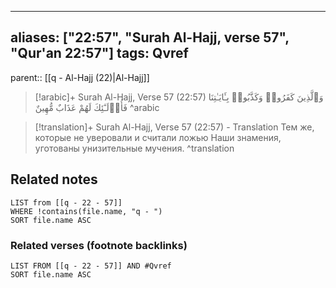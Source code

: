 
---
aliases: ["22:57", "Surah Al-Hajj, verse 57", "Qur'an 22:57"]
tags: Qvref
---

parent:: [[q - Al-Hajj (22)|Al-Hajj]]

> [!arabic]+ Surah Al-Hajj, Verse 57 (22:57)
> <span class="quran-arabic">وَٱلَّذِينَ كَفَرُوا۟ وَكَذَّبُوا۟ بِـَٔايَـٰتِنَا فَأُو۟لَـٰٓئِكَ لَهُمْ عَذَابٌ مُّهِينٌ</span>
^arabic

> [!translation]+ Surah Al-Hajj, Verse 57 (22:57) - Translation
> Тем же, которые не уверовали и считали ложью Наши знамения, уготованы унизительные мучения.
^translation



## Related notes
```dataview
LIST from [[q - 22 - 57]]
WHERE !contains(file.name, "q - ")
SORT file.name ASC
```

### Related verses (footnote backlinks)
```dataview
LIST FROM [[q - 22 - 57]] AND #Qvref
SORT file.name ASC
```

